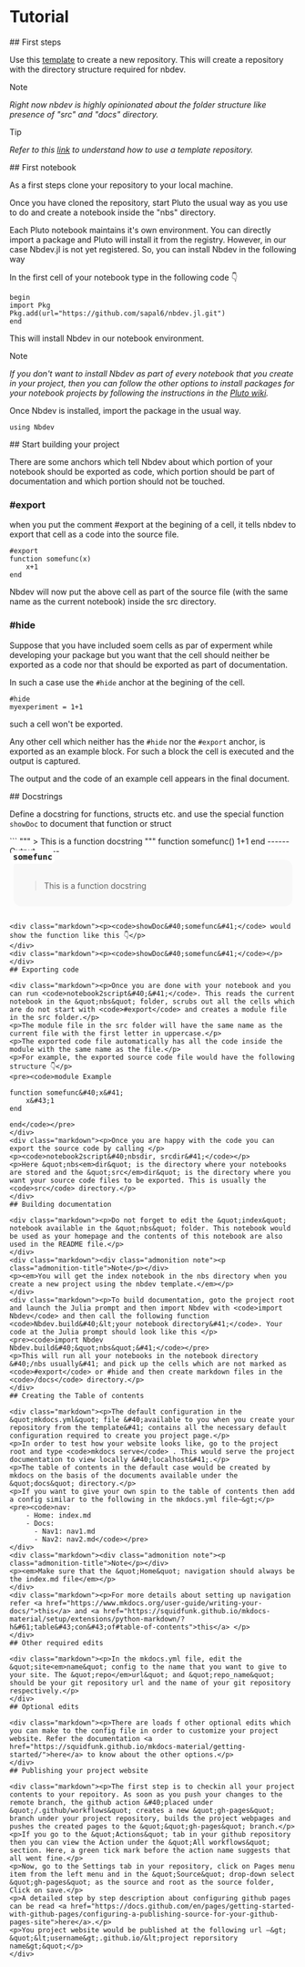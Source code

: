 <h1>Tutorial</h1>
## First steps
<p>Use this <a href="https://github.com/sapal6/nbdev.jl-template.git">template</a> to create a new repository. This will create a repository with the directory structure required for nbdev.</p>

<div class="markdown"><div class="admonition note"><p class="admonition-title">Note</p></div>
<p><em>Right now nbdev is highly opinionated about the folder structure like presence of &quot;src&quot; and &quot;docs&quot; directory.</em></p>
</div>
<div class="markdown"><div class="admonition tip"><p class="admonition-title">Tip</p></div>
<p><em>Refer to this <a href="https://docs.github.com/en/repositories/creating-and-managing-repositories/creating-a-repository-from-a-template">link</a> to understand how to use a template repository.</em></p>
</div>
## First notebook

<div class="markdown"><p>As a first steps clone your repository to your local machine. </p>
<p>Once you have cloned the repository, start Pluto the usual way as you use to do and create a notebook inside the &quot;nbs&quot; directory.</p>
<p>Each Pluto notebook maintains it&#39;s own environment. You can directly import a package and Pluto will install it from the registry. However, in our case Nbdev.jl is not yet registered. So, you can install Nbdev in the following way</p>
</div>
<div class="markdown"><p>In the first cell of your notebook type in the following code 👇</p>
</div>
<div class="markdown"><pre><code>begin
import Pkg
Pkg.add&#40;url&#61;&quot;https://github.com/sapal6/nbdev.jl.git&quot;&#41;
end</code></pre>
</div>
<div class="markdown"><p>This will install Nbdev in our notebook environment.</p>
</div>
<div class="markdown"><div class="admonition note"><p class="admonition-title">Note</p></div>
<p><em>If you don&#39;t want to install Nbdev as part of every notebook that you create in your project, then you can follow the other options to install packages for your notebook projects by following the instructions in the <a href="https://github.com/fonsp/Pluto.jl/wiki/&#37;F0&#37;9F&#37;8E&#37;81-Package-management">Pluto wiki</a>.</em></p>
</div>
<div class="markdown"><p>Once Nbdev is installed, import the package in the usual way.</p>
</div>
<div class="markdown"><p><code>using Nbdev</code></p>
</div>
## Start building your project

<div class="markdown"><p>There are some anchors which tell Nbdev about which portion of your notebook should be exported as code, which portion should be part of documentation and which portion should not be touched.</p>
</div>
<div class="markdown"><h3>#export</h3>
</div>
<div class="markdown"><p>when you put the comment #export at the begining of a cell, it tells nbdev to export that cell as a code into the source file.</p>
</div>
<div class="markdown"><pre><code>#export
function somefunc&#40;x&#41;
	x&#43;1
end</code></pre>
</div>
<div class="markdown"><p>Nbdev will now put the above cell as part of the source file &#40;with the same name as the current notebook&#41; inside the src directory.</p>
</div>
<div class="markdown"><h3>#hide</h3>
</div>
<div class="markdown"><p>Suppose that you have included soem cells as par of experment while developing your package but you want that the cell should neither be exported as a code nor that should be exported as part of documentation.</p>
<p>In such a case use the <code>#hide</code> anchor at the begining of the cell.</p>
</div>
<div class="markdown"><pre><code>#hide
myexperiment &#61; 1&#43;1</code></pre>
</div>
<div class="markdown"><p>such a cell won&#39;t be exported.</p>
</div>
<div class="markdown"><p>Any other cell which neither has the <code>#hide</code> nor the <code>#export</code> anchor, is exported as an example block. For such a block the cell is executed and the output is captured.</p>
<p>The output and the code of an example cell appears in the final document.</p>
</div>
## Docstrings

<div class="markdown"><p>Define a docstring for functions, structs etc. and use the special function <code>showDoc</code> to document that function or struct</p>
</div>
```
"""
> This is a function docstring
""" 
function somefunc()
	1+1
end
------
Output
------
<div class="pluto-docs-binding" style="margin: .5em; padding: 1em; background: #8383830a; border-radius: 1em;">
<span style="
    display: inline-block;
    transform: translate(-19px, -16px);
    font-family: 'JuliaMono', monospace;
    font-size: .9rem;
    font-weight: 700;
    /* height: 1px; */
    margin-top: -1em;
    background: white;
    padding: 4px;
    border-radius: 7px;
    /* color: #646464; */
    /* border: 3px solid #f99b1536;
">somefunc</span>
<div class="markdown"><blockquote>
<p>This is a function docstring</p>
</blockquote>


</div>
</div>

```

<div class="markdown"><p><code>showDoc&#40;somefunc&#41;</code> would show the function like this 👇</p>
</div>
<div class="markdown"><p><code>showDoc&#40;somefunc&#41;</code></p>
</div>
## Exporting code

<div class="markdown"><p>Once you are done with your notebook and you can run <code>notebook2script&#40;&#41;</code>. This reads the current notebook in the &quot;nbs&quot; folder, scrubs out all the cells which are do not start with <code>#export</code> and creates a module file in the src folder.</p>
<p>The module file in the src folder will have the same name as the current file with the first letter in uppercase.</p>
<p>The exported code file automatically has all the code inside the module with the same name as the file.</p>
<p>For example, the exported source code file would have the following structure 👇</p>
<pre><code>module Example

function somefunc&#40;x&#41;
    x&#43;1
end

end</code></pre>
</div>
<div class="markdown"><p>Once you are happy with the code you can export the source code by calling </p>
<p><code>notebook2script&#40;nbsdir, srcdir&#41;</code></p>
<p>Here &quot;nbs<em>dir&quot; is the directory where your notebooks are stored and the &quot;src</em>dir&quot; is the directory where you want your source code files to be exported. This is usually the <code>src</code> directory.</p>
</div>
## Building documentation

<div class="markdown"><p>Do not forget to edit the &quot;index&quot; notebook available in the &quot;nbs&quot; folder. This notebook would be used as your homepage and the contents of this notebook are also used in the README file.</p>
</div>
<div class="markdown"><div class="admonition note"><p class="admonition-title">Note</p></div>
<p><em>You will get the index notebook in the nbs directory when you create a new project using the nbdev template.</em></p>
</div>
<div class="markdown"><p>To build documentation, goto the project root and launch the Julia prompt and then import Nbdev with <code>import Nbdev</code> and then call the following function <code>Nbdev.build&#40;&lt;your notebook directory&#41;</code>. Your code at the Julia prompt should look like this </p>
<pre><code>import Nbdev
Nbdev.build&#40;&quot;nbs&quot;&#41;</code></pre>
<p>This will run all your notebooks in the notebook directory &#40;/nbs usually&#41; and pick up the cells which are not marked as <code>#export</code> or #hide and then create markdown files in the <code>/docs</code> directory.</p>
</div>
## Creating the Table of contents

<div class="markdown"><p>The default configuration in the &quot;mkdocs.yml&quot; file &#40;available to you when you create your repository from the template&#41; contains all the necessary default configuration required to create you project page.</p>
<p>In order to test how your website looks like, go to the project root and type <code>mkdocs serve</code> . This would serve the project documentation to view locally &#40;localhost&#41;.</p>
<p>The table of contents in the default case would be created by mkdocs on the basis of the documents available under the &quot;docs&quot; directory.</p>
<p>If you want to give your own spin to the table of contents then add a config similar to the following in the mkdocs.yml file–&gt;</p>
<pre><code>nav:
    - Home: index.md
    - Docs:
      - Nav1: nav1.md
      - Nav2: nav2.md</code></pre>
</div>
<div class="markdown"><div class="admonition note"><p class="admonition-title">Note</p></div>
<p><em>Make sure that the &quot;Home&quot; navigation should always be the index.md file</em></p>
</div>
<div class="markdown"><p>For more details about setting up navigation refer <a href="https://www.mkdocs.org/user-guide/writing-your-docs/">this</a> and <a href="https://squidfunk.github.io/mkdocs-material/setup/extensions/python-markdown/?h&#61;table&#43;con&#43;of#table-of-contents">this</a> </p>
</div>
## Other required edits

<div class="markdown"><p>In the mkdocs.yml file, edit the &quot;site<em>name&quot; config to the name that you want to give to your site. The &quot;repo</em>url&quot; and &quot;repo_name&quot; should be your git repository url and the name of your git repository respectively.</p>
</div>
## Optional edits

<div class="markdown"><p>There are loads f other optional edits which you can make to the config file in order to customize your project website. Refer the documentation <a href="https://squidfunk.github.io/mkdocs-material/getting-started/">here</a> to know about the other options.</p>
</div>
## Publishing your project website

<div class="markdown"><p>The first step is to checkin all your project contents to your repoitory. As soon as you push your changes to the remote branch, the github action &#40;placed under &quot;/.github/workflows&quot; creates a new &quot;gh-pages&quot; branch under your project repository, builds the project webpages and pushes the created pages to the &quot;&quot;gh-pages&quot; branch.</p>
<p>If you go to the &quot;Actions&quot; tab in your github repository then you can view the Action under the &quot;All workflows&quot; section. Here, a green tick mark before the action name suggests that all went fine.</p>
<p>Now, go to the Settings tab in your repository, click on Pages menu item from the left menu and in the &quot;Source&quot; drop-down select &quot;gh-pages&quot; as the source and root as the source folder, Click on save.</p>
<p>A detailed step by step description about configuring github pages can be read <a href="https://docs.github.com/en/pages/getting-started-with-github-pages/configuring-a-publishing-source-for-your-github-pages-site">here</a>.</p>
<p>You project website would be published at the following url –&gt; &quot;&lt;username&gt;.github.io/&lt;project reporsitory name&gt;&quot;</p>
</div>
